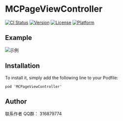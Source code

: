 # MCPageViewController

[![CI Status](https://img.shields.io/travis/562863544@qq.com/MCPageViewController.svg?style=flat)](https://travis-ci.org/562863544@qq.com/MCPageViewController)
[![Version](https://img.shields.io/cocoapods/v/MCPageViewController.svg?style=flat)](https://cocoapods.org/pods/MCPageViewController)
[![License](https://img.shields.io/cocoapods/l/MCPageViewController.svg?style=flat)](https://cocoapods.org/pods/MCPageViewController)
[![Platform](https://img.shields.io/cocoapods/p/MCPageViewController.svg?style=flat)](https://cocoapods.org/pods/MCPageViewController)

## Example


![示例](https://github.com/mancongiOS/MCPageViewController/blob/master/demo.gif)

## Installation

To install it, simply add the following line to your Podfile:

```
pod 'MCPageViewController'
```

## Author

联系作者 QQ群： 316879774


